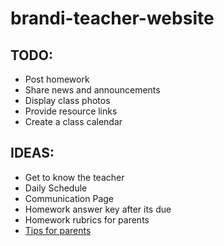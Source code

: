 # brandi-teacher-website

## TODO:
* Post homework
* Share news and announcements
* Display class photos
* Provide resource links
* Create a class calendar

## IDEAS:
* Get to know the teacher
* Daily Schedule
* Communication Page
* Homework answer key after its due
* Homework rubrics for parents
* [Tips for parents](https://earhart.goddardusd.com/121922_4)
